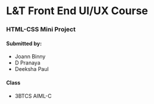 # L&T Front End UI/UX Course
<h3> HTML-CSS Mini Project</h3>
<h4> Submitted by:</h4>
<ul>
	<li>Joann Binny</li>
	<li>D Pranaya</li>
	<li>Deeksha Paul</li>
</ul>
<h4>Class</h4>
<ul>
	<li>3BTCS AIML-C</li>
</ul>
